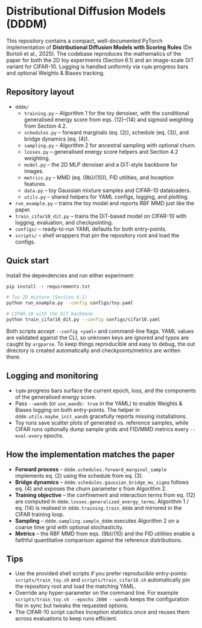 # Distributional Diffusion Models (DDDM)

This repository contains a compact, well-documented PyTorch implementation of
**Distributional Diffusion Models with Scoring Rules** (De Bortoli et al.,
2025). The codebase reproduces the mathematics of the paper for both the 2D toy
experiments (Section 6.1) and an image-scale DiT variant for CIFAR-10. Logging
is handled uniformly via `tqdm` progress bars and optional Weights & Biases
tracking.

## Repository layout

- `dddm/`
  - `training.py` – Algorithm&nbsp;1 for the toy denoiser, with the conditional
    generalised energy score from eqs. (12)–(14) and sigmoid weighting from
    Section&nbsp;4.2.
  - `schedules.py` – forward marginals (eq. (2)), schedule (eq. (3)), and bridge
    dynamics (eq. (4)).
  - `sampling.py` – Algorithm&nbsp;2 for ancestral sampling with optional churn.
  - `losses.py` – generalised energy score helpers and Section&nbsp;4.2 weighting.
  - `model.py` – the 2D MLP denoiser and a DiT-style backbone for images.
  - `metrics.py` – MMD (eq. (9b)/(10)), FID utilities, and Inception features.
  - `data.py` – toy Gaussian mixture samples and CIFAR-10 dataloaders.
  - `utils.py` – shared helpers for YAML configs, logging, and plotting.
- `run_example.py` – trains the toy model and reports RBF MMD just like the
  paper.
- `train_cifar10_dit.py` – trains the DiT-based model on CIFAR-10 with logging,
  evaluation, and checkpointing.
- `configs/` – ready-to-run YAML defaults for both entry-points.
- `scripts/` – shell wrappers that pin the repository root and load the configs.

## Quick start

Install the dependencies and run either experiment:

```bash
pip install -r requirements.txt

# Toy 2D mixture (Section 6.1)
python run_example.py --config configs/toy.yaml

# CIFAR-10 with the DiT backbone
python train_cifar10_dit.py --config configs/cifar10.yaml
```

Both scripts accept `--config <yaml>` and command-line flags. YAML values are
validated against the CLI, so unknown keys are ignored and typos are caught by
`argparse`. To keep things reproducible and easy to debug, the out directory is
created automatically and checkpoints/metrics are written there.

## Logging and monitoring

- `tqdm` progress bars surface the current epoch, loss, and the components of
  the generalised energy score.
- Pass `--wandb` (or `use_wandb: true` in the YAML) to enable Weights & Biases
  logging on both entry-points. The helper in `dddm.utils.maybe_init_wandb`
  gracefully reports missing installations.
- Toy runs save scatter plots of generated vs. reference samples, while CIFAR
  runs optionally dump sample grids and FID/MMD metrics every `--eval-every`
  epochs.

## How the implementation matches the paper

- **Forward process** – `dddm.schedules.forward_marginal_sample` implements
  eq. (2) using the schedule from eq. (3).
- **Bridge dynamics** – `dddm.schedules.gaussian_bridge_mu_sigma` follows
  eq. (4) and exposes the churn parameter ε from Algorithm&nbsp;2.
- **Training objective** – the confinement and interaction terms from eq. (12)
  are computed in `dddm.losses.generalized_energy_terms`; Algorithm&nbsp;1 /
  eq. (14) is realised in `dddm.training.train_dddm` and mirrored in the CIFAR
  training loop.
- **Sampling** – `dddm.sampling.sample_dddm` executes Algorithm&nbsp;2 on a coarse
  time grid with optional stochasticity.
- **Metrics** – the RBF MMD from eqs. (9b)/(10) and the FID utilities enable a
  faithful quantitative comparison against the reference distributions.

## Tips

- Use the provided shell scripts if you prefer reproducible entry-points:
  `scripts/train_toy.sh` and `scripts/train_cifar10.sh` automatically pin the
  repository root and load the matching YAML.
- Override any hyper-parameter on the command line. For example
  `scripts/train_toy.sh --epochs 2000 --wandb` keeps the configuration file in
  sync but tweaks the requested options.
- The CIFAR-10 script caches Inception statistics once and reuses them across
  evaluations to keep runs efficient.
